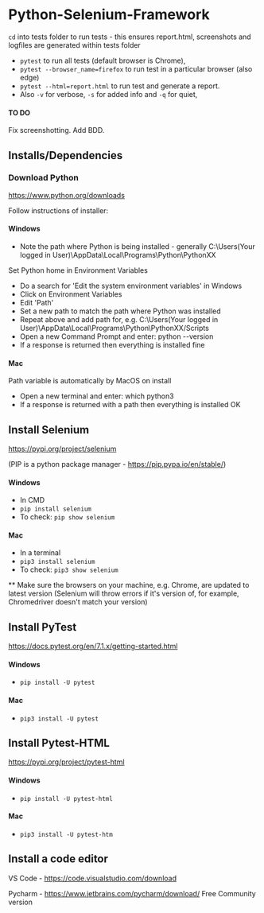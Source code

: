 # Python-Selenium-Framework

`cd` into tests folder to run tests - this ensures report.html, screenshots and logfiles are generated within tests folder

- `pytest` to run all tests (default browser is Chrome),
- `pytest --browser_name=firefox` to run test in a particular browser (also edge)
- `pytest --html=report.html` to run test and generate a report.
- Also `-v` for verbose, `-s` for added info and `-q` for quiet,

#### TO DO

Fix screenshotting. Add BDD.

## Installs/Dependencies

### Download Python

https://www.python.org/downloads

Follow instructions of installer:

#### Windows

- Note the path where Python is being installed - generally C:\Users\(Your logged in User)\AppData\Local\Programs\Python\PythonXX

Set Python home in Environment Variables

- Do a search for 'Edit the system environment variables' in Windows
- Click on Environment Variables
- Edit 'Path'
- Set a new path to match the path where Python was installed
- Repeat above and add path for, e.g. C:\Users\(Your logged in User)\AppData\Local\Programs\Python\PythonXX/Scripts
- Open a new Command Prompt and enter: python --version
- If a response is returned then everything is installed fine

#### Mac

Path variable is automatically by MacOS on install

- Open a new terminal and enter: which python3
- If a response is returned with a path then everything is installed OK

## Install Selenium

https://pypi.org/project/selenium

(PIP is a python package manager - https://pip.pypa.io/en/stable/)

#### Windows

- In CMD
- `pip install selenium`
- To check: `pip show selenium`

#### Mac

- In a terminal
- `pip3 install selenium`
- To check: `pip3 show selenium`

\*\* Make sure the browsers on your machine, e.g. Chrome, are updated to latest version (Selenium will throw errors if it's version of, for example, Chromedriver doesn't match your version)

## Install PyTest

https://docs.pytest.org/en/7.1.x/getting-started.html

#### Windows

- `pip install -U pytest`

#### Mac

- `pip3 install -U pytest`

## Install Pytest-HTML

https://pypi.org/project/pytest-html

#### Windows

- `pip install -U pytest-html`

#### Mac

- `pip3 install -U pytest-htm`

## Install a code editor

VS Code - https://code.visualstudio.com/download

Pycharm - https://www.jetbrains.com/pycharm/download/ Free Community version

